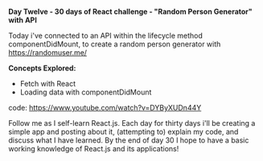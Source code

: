 **Day Twelve - 30 days of React challenge - "Random Person Generator" with API**

Today i've connected to an API within the lifecycle method componentDidMount, to create a random person generator with https://randomuser.me/ 

**Concepts Explored:**
- Fetch with React
- Loading data with componentDidMount

code: https://www.youtube.com/watch?v=DYByXUDn44Y

Follow me as I self-learn React.js. Each day for thirty days i'll be creating a simple app and posting about it, (attempting to) explain my code, and discuss what I have learned. By the end of day 30 I hope to have a basic working knowledge of React.js and its applications! 
